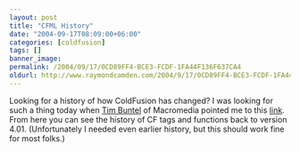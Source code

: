 ```yaml
---
layout: post
title: "CFML History"
date: "2004-09-17T08:09:00+06:00"
categories: [coldfusion]
tags: []
banner_image: 
permalink: /2004/09/17/0CD89FF4-BCE3-FCDF-1FA44F136F637CA4
oldurl: http://www.raymondcamden.com/2004/9/17/0CD89FF4-BCE3-FCDF-1FA44F136F637CA4
---
```


Looking for a history of how ColdFusion has changed? I was looking for such a thing today when <a href="http://www.buntel.com/blog/">Tim Buntel</a> of Macromedia pointed me to this <a href="http://www.macromedia.com/support/coldfusion/ts/documents/cfmlhistory.htm">link</a>. From here you can see the history of CF tags and functions back to version 4.01. (Unfortunately I needed even earlier history, but this should work fine for most folks.)